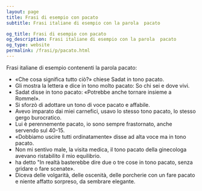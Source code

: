 ```yaml
---
layout: page
title: Frasi di esempio con pacato 
subtitle: Frasi italiane di esempio con la parola  pacato

og_title: Frasi di esempio con pacato 
og_description: Frasi italiane di esempio con la parola  pacato
og_type: website
permalink: /frasi/p/pacato.html
---
```


Frasi italiane di esempio contenenti la parola pacato:


- «Che cosa significa tutto ciò?» chiese Sadat in tono pacato.
- Gli mostra la lettera e dice in tono molto pacato: So chi sei e dove vivi.
- Sadat disse in tono pacato: «Potrebbe anche tornare insieme a Rommel».
- Si sforzò di adottare un tono di voce pacato e affabile.
- Avevo imparato dai miei carnefici, usavo lo stesso tono pacato, lo stesso gergo burocratico.
- Lui è perennemente pacato, io sono sempre frastornato, anche servendo sul 40-15.
- «Dobbiamo uscire tutti ordinatamente» disse ad alta voce ma in tono pacato.
- Non mi sentivo male, la visita medica, il tono pacato della ginecologa avevano ristabilito il mio equilibrio.
- ha detto "In realtà basterebbe dire due o tre cose in tono pacato, senza gridare o fare scenate».
- Diceva delle volgarità, delle oscenità, delle porcherie con un fare pacato e niente affatto sorpreso, da sembrare elegante.

